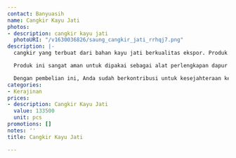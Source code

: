 ```yaml
---
contact: Banyuasih
name: Cangkir Kayu Jati
photos:
- description: cangkir kayu jati
  photoURI: "/v1630036826/saung_cangkir_jati_rrhqj7.png"
description: |-
  cangkir yang terbuat dari bahan kayu jati berkualitas ekspor. Produk ini dibuat oleh para pengrajin terampil di destinasi wisata Tanjung Lesung.

  Produk ini sangat aman untuk dipakai sebagai alat perlengkapan dapur karena tidak dilapisi dengan bahan kimia yang berbahaya. Kami menggunakan bahan pelapis permukaan kayu 100% natural biopolish food grade sehingga Anda dapat menggunakannya sebagai alat perlengkapan dapur yang aman.

  Dengan pembelian ini, Anda sudah berkontribusi untuk kesejahteraan kelompok masyarakat di desa kami.
categories:
- Kerajinan
prices:
- description: Cangkir Kayu Jati
  value: 133500
  unit: pcs
promotions: []
notes: ''
title: Cangkir Kayu Jati

---
```


